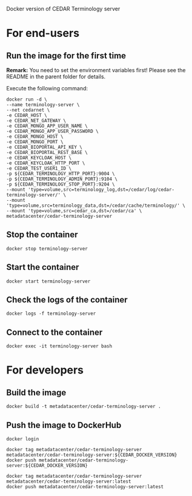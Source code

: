 Docker version of CEDAR Terminology server

# For end-users

## Run the image for the first time

**Remark:** You need to set the environment variables first! Please see the README in the parent folder for details.

Execute the following command:

````
docker run -d \
--name terminology-server \
--net cedarnet \
-e CEDAR_HOST \
-e CEDAR_NET_GATEWAY \
-e CEDAR_MONGO_APP_USER_NAME \
-e CEDAR_MONGO_APP_USER_PASSWORD \
-e CEDAR_MONGO_HOST \
-e CEDAR_MONGO_PORT \
-e CEDAR_BIOPORTAL_API_KEY \
-e CEDAR_BIOPORTAL_REST_BASE \
-e CEDAR_KEYCLOAK_HOST \
-e CEDAR_KEYCLOAK_HTTP_PORT \
-e CEDAR_TEST_USER1_ID \
-p ${CEDAR_TERMINOLOGY_HTTP_PORT}:9004 \
-p ${CEDAR_TERMINOLOGY_ADMIN_PORT}:9104 \
-p ${CEDAR_TERMINOLOGY_STOP_PORT}:9204 \
--mount 'type=volume,src=terminology_log,dst=/cedar/log/cedar-terminology-server/' \
--mount 'type=volume,src=terminology_data,dst=/cedar/cache/terminology/' \
--mount 'type=volume,src=cedar_ca,dst=/cedar/ca' \
metadatacenter/cedar-terminology-server
````

## Stop the container

    docker stop terminology-server

## Start the container

    docker start terminology-server

## Check the logs of the container

    docker logs -f terminology-server

## Connect to the container

    docker exec -it terminology-server bash

# For developers

## Build the image

````
docker build -t metadatacenter/cedar-terminology-server .
````

## Push the image to DockerHub

````
docker login

docker tag metadatacenter/cedar-terminology-server metadatacenter/cedar-terminology-server:${CEDAR_DOCKER_VERSION}
docker push metadatacenter/cedar-terminology-server:${CEDAR_DOCKER_VERSION}

docker tag metadatacenter/cedar-terminology-server metadatacenter/cedar-terminology-server:latest
docker push metadatacenter/cedar-terminology-server:latest
````